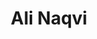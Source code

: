 ---
# Leave the homepage title empty to use the site title
title: Ali Naqvi
type: landing

design:
  # Default section spacing
  spacing: "6rem"

sections:
  - block: resume-biography-3
    content:
      # Choose a user profile to display (a folder name within `content/authors/`)
      username: admin
      text: ""
      # Show a call-to-action button under your biography? (optional)
      button:
        text: Download CV
        url: uploads/CV.pdf
    design:
      css_class: dark
      background:
        color: black
        image:
          # Add your image background to `assets/media/`.
          filename: stacked-peaks.svg
          filters:
            brightness: 1.0
          size: cover
          position: center
          parallax: false

  - block: collection
    id: publications
    widget: text
    content:
      title: Publications
      text: "
      - [**Evolving Many-Model Problem Solvers**](StephenKelly_GPT.pdf) 
        *August 2024*  
        *Authors: Ali Naqvi, Stephen Kelly*
        *Accepted as ALIFE2024 Workshop Paper
      \n\n
      - [**Towards Evolving Creative Algorithms: Musical Time Series Forecasting with Tangled Program Graphs**](uploads/towards_creativity.pdf)  
        \n*July 2024*  
        \n*Authors: Stephen Kelly, Eddie Zhuang, Ali Naqvi, Tanya Djavaherpour*
        \n*Accepted as GPTP2024 Book Chapter 
      \n\n
      - **Improving Efficiency of Indexed Memory for Tangled Program Graphs**
        \n*July 2024*  
        \n*Authors: Tanya Djavaherpour, Ali Naqvi, Stephen Kelly*
        \n*Submitted to ECTA 2024 as Position Paper"
      filters:
        exclude_featured: false
---